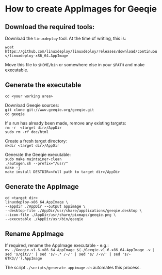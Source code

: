 # How to create AppImages for Geeqie

## Download the required tools:

Download the `linuxdeploy` tool. At the time of writing, this is:  

`wget https://github.com/linuxdeploy/linuxdeploy/releases/download/continuous/linuxdeploy-x86_64.AppImage`


Move this file to `$HOME/bin` or somewhere else in your `$PATH` and make executable.


## Generate the executable

`cd <your working area>`

Download Geeqie sources:  
`git clone git://www.geeqie.org/geeqie.git`  
`cd geeqie`  

If a run has already been made, remove any existing targets:  
`rm -r  <target dir>/AppDir`  
`sudo rm -rf doc/html`  

Create a fresh target directory:  
`mkdir <target dir>/AppDir`

Generate the Geeqie executable:  
`sudo make maintainer-clean`  
`./autogen.sh --prefix="/usr/"`  
`make -j`  
`make install DESTDIR=<full path to target dir>/AppDir`  

## Generate the AppImage

`cd <target dir>`  
`linuxdeploy-x86_64.AppImage \`  
`--appdir ./AppDir --output appimage \`  
`--desktop-file ./AppDir/usr/share/applications/geeqie.desktop \`  
`--icon-file ./AppDir/usr/share/pixmaps/geeqie.png \`  
`--executable ./AppDir/usr/bin/geeqie`  

## Rename AppImage
If required, rename the AppImage executable - e.g.:  
`mv ./Geeqie-v1.6-x86_64.AppImage $(./Geeqie-v1.6-x86_64.AppImage -v | sed 's/git//' | sed 's/-.* /-/' | sed 's/ /-v/' | sed 's/-GTK3//').AppImage`

The script `./scripts/generate-appimage.sh` automates this process.
